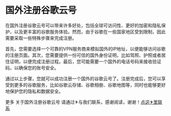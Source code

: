 # 国外注册谷歌云号

在国外注册谷歌云号可以带来许多好处，包括全球可访问性、更好的加密和隐私保护，以及更丰富的谷歌服务体验。然而，由于谷歌在一些国家地区受到限制，因此需要采取一些特殊步骤来完成注册。

首先，您需要选择一个可靠的VPN服务商来模拟国外的IP地址，以便能够访问谷歌的注册页面。其次，您需要提供一份可信的国外身份证明，比如驾照、护照或者居住证明，以便完成注册过程。最后，您可能需要一个国外的电话号码来接收验证码，以确保您的账号安全。

通过以上步骤，您就可以成功注册一个国外的谷歌云号了。注册完成后，您可以享受到更多的谷歌服务，比如谷歌云存储、谷歌相册、谷歌地图等，同时也能够更好地保护您的隐私和数据安全。

更多 关于国外注册谷歌云号 请通过✈与我们联系，感谢阅读，谢谢！[点这✈里联系](https://sms.k02.cc)